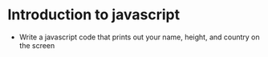 # Introduction to javascript

- Write a javascript code that prints out your name, height, and country on the screen
